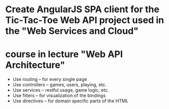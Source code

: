 # Create AngularJS SPA client for the Tic-Tac-Toe Web API project used in the "Web Services and Cloud" 
# course in lecture "Web API Architecture"

* Use routing – for every single page
* Use controllers – games, users, playing, etc.
* Use services – restful usage, game logic, etc.
* Use filters – for visualization of the bindings
* Use directives – for domain specific parts of the HTML


